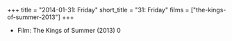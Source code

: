+++
title = "2014-01-31: Friday"
short_title = "31: Friday"
films = ["the-kings-of-summer-2013"]
+++


* Film: The Kings of Summer (2013) 0
